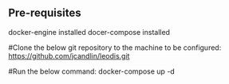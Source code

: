 Pre-requisites 
---------------

docker-engine installed
docer-compose installed

#Clone the below git repository to the machine to be configured:
https://github.com/jcandlin/leodis.git

#Run the below command:
docker-compose up -d


